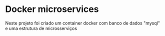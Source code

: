 # Docker microservices

Neste projeto foi criado um container docker com banco de dados "mysql" e uma estrutura de microsserviços
